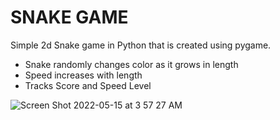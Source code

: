 # SNAKE GAME
Simple 2d Snake game in Python that is created using pygame.
- Snake randomly changes color as it grows in length
- Speed increases with length
- Tracks Score and Speed Level

![Screen Shot 2022-05-15 at 3 57 27 AM](https://user-images.githubusercontent.com/81199296/168463085-5cf99eff-381f-417c-a3c1-47f545442dc2.png)
